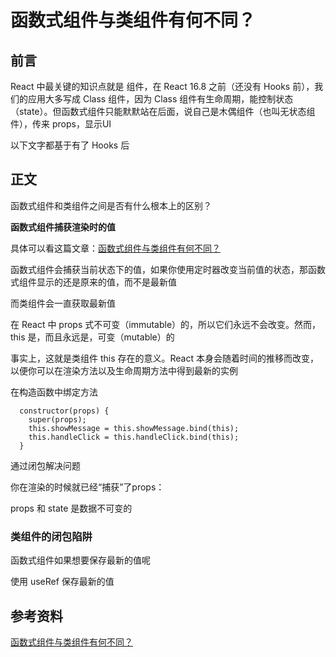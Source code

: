 # 函数式组件与类组件有何不同？

## 前言

React 中最关键的知识点就是 组件，在 React 16.8 之前（还没有 Hooks 前），我们的应用大多写成 Class 组件，因为 Class 组件有生命周期，能控制状态（state）。但函数式组件只能默默站在后面，说自己是木偶组件（也叫无状态组件），传来 props，显示UI

以下文字都基于有了 Hooks 后

## 正文

函数式组件和类组件之间是否有什么根本上的区别？

**函数式组件捕获渲染时的值**

具体可以看这篇文章：[函数式组件与类组件有何不同？](https://overreacted.io/zh-hans/how-are-function-components-different-from-classes/)

函数式组件会捕获当前状态下的值，如果你使用定时器改变当前值的状态，那函数式组件显示的还是原来的值，而不是最新值

而类组件会一直获取最新值



在 React 中 props 式不可变（immutable）的，所以它们永远不会改变。然而，this 是，而且永远是，可变（mutable）的

事实上，这就是类组件 this 存在的意义。React 本身会随着时间的推移而改变，以便你可以在渲染方法以及生命周期方法中得到最新的实例





在构造函数中绑定方法

```react
  constructor(props) {
    super(props);
    this.showMessage = this.showMessage.bind(this);
    this.handleClick = this.handleClick.bind(this);
  }
```



通过闭包解决问题

你在渲染的时候就已经“捕获”了props：





props 和 state 是数据不可变的



### 类组件的闭包陷阱



函数式组件如果想要保存最新的值呢

使用 useRef 保存最新的值





## 参考资料

[函数式组件与类组件有何不同？](https://overreacted.io/zh-hans/how-are-function-components-different-from-classes/)